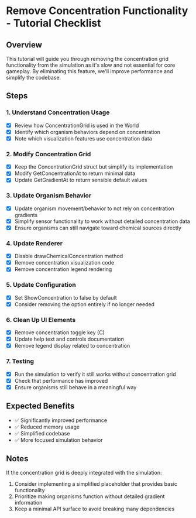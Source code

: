# Remove Concentration Functionality - Tutorial Checklist

## Overview
This tutorial will guide you through removing the concentration grid functionality from the simulation as it's slow and not essential for core gameplay. By eliminating this feature, we'll improve performance and simplify the codebase.

## Steps

### 1. Understand Concentration Usage
- [x] Review how ConcentrationGrid is used in the World
- [x] Identify which organism behaviors depend on concentration
- [x] Note which visualization features use concentration data

### 2. Modify Concentration Grid
- [x] Keep the ConcentrationGrid struct but simplify its implementation
- [x] Modify GetConcentrationAt to return minimal data
- [x] Update GetGradientAt to return sensible default values

### 3. Update Organism Behavior
- [x] Update organism movement/behavior to not rely on concentration gradients
- [x] Simplify sensor functionality to work without detailed concentration data
- [x] Ensure organisms can still navigate toward chemical sources directly

### 4. Update Renderer
- [x] Disable drawChemicalConcentration method
- [x] Remove concentration visualization code
- [x] Remove concentration legend rendering

### 5. Update Configuration
- [x] Set ShowConcentration to false by default
- [x] Consider removing the option entirely if no longer needed

### 6. Clean Up UI Elements
- [x] Remove concentration toggle key (C)
- [x] Update help text and controls documentation
- [x] Remove legend display related to concentration

### 7. Testing
- [x] Run the simulation to verify it still works without concentration grid
- [x] Check that performance has improved
- [x] Ensure organisms still behave in a meaningful way

## Expected Benefits
- ✅ Significantly improved performance
- ✅ Reduced memory usage
- ✅ Simplified codebase
- ✅ More focused simulation behavior

## Notes
If the concentration grid is deeply integrated with the simulation:
1. Consider implementing a simplified placeholder that provides basic functionality
2. Prioritize making organisms function without detailed gradient information
3. Keep a minimal API surface to avoid breaking many dependencies 